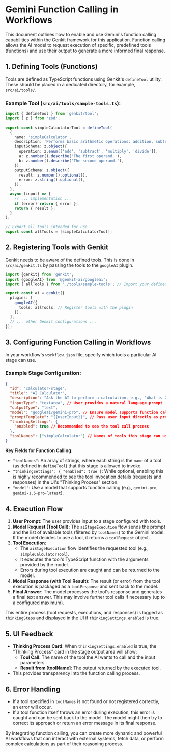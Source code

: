 # Gemini Function Calling in Workflows

This document outlines how to enable and use Gemini's function calling capabilities within the Genkit framework for this application. Function calling allows the AI model to request execution of specific, predefined tools (functions) and use their output to generate a more informed final response.

## 1. Defining Tools (Functions)

Tools are defined as TypeScript functions using Genkit's `defineTool` utility. These should be placed in a dedicated directory, for example, `src/ai/tools/`.

### Example Tool (`src/ai/tools/sample-tools.ts`):

```typescript
import { defineTool } from 'genkit/tool';
import { z } from 'zod';

export const simpleCalculatorTool = defineTool(
  {
    name: 'simpleCalculator',
    description: 'Performs basic arithmetic operations: addition, subtraction, multiplication, division.',
    inputSchema: z.object({
      operation: z.enum(['add', 'subtract', 'multiply', 'divide']),
      a: z.number().describe('The first operand.'),
      b: z.number().describe('The second operand.'),
    }),
    outputSchema: z.object({
      result: z.number().optional(),
      error: z.string().optional(),
    }),
  },
  async (input) => {
    // ... implementation ...
    if (error) return { error };
    return { result };
  }
);

// Export all tools intended for use
export const allTools = [simpleCalculatorTool];
```

## 2. Registering Tools with Genkit

Genkit needs to be aware of the defined tools. This is done in `src/ai/genkit.ts` by passing the tools to the `googleAI` plugin.

```typescript
import {genkit} from 'genkit';
import {googleAI} from '@genkit-ai/googleai';
import { allTools } from './tools/sample-tools'; // Import your defined tools

export const ai = genkit({
  plugins: [
    googleAI({
      tools: allTools, // Register tools with the plugin
    }),
  ],
  // ... other Genkit configurations ...
});
```

## 3. Configuring Function Calling in Workflows

In your workflow's `workflow.json` file, specify which tools a particular AI stage can use.

### Example Stage Configuration:

```json
{
  "id": "calculator-stage",
  "title": "AI Calculator",
  "description": "Ask the AI to perform a calculation, e.g., 'What is 25 plus 78?'",
  "inputType": "textarea", // User provides a natural language prompt
  "outputType": "text",
  "model": "googleai/gemini-pro", // Ensure model supports function calling
  "promptTemplate": "{{userInput}}", // Pass user input directly as prompt
  "thinkingSettings": {
    "enabled": true // Recommended to see the tool call process
  },
  "toolNames": ["simpleCalculator"] // Names of tools this stage can use
}
```

**Key Fields for Function Calling:**

*   `"toolNames"`: An array of strings, where each string is the `name` of a tool (as defined in `defineTool`) that this stage is allowed to invoke.
*   `"thinkingSettings": { "enabled": true }`: While optional, enabling this is highly recommended to see the tool invocation details (requests and responses) in the UI's "Thinking Process" section.
*   `"model"`: Use a model that supports function calling (e.g., `gemini-pro`, `gemini-1.5-pro-latest`).

## 4. Execution Flow

1.  **User Prompt**: The user provides input to a stage configured with tools.
2.  **Model Request (Tool Call)**: The `aiStageExecution` flow sends the prompt and the list of available tools (filtered by `toolNames`) to the Gemini model. If the model decides to use a tool, it returns a `toolRequest` object.
3.  **Tool Execution**:
    *   The `aiStageExecution` flow identifies the requested tool (e.g., `simpleCalculatorTool`).
    *   It executes the tool's TypeScript function with the arguments provided by the model.
    *   Errors during tool execution are caught and can be returned to the model.
4.  **Model Response (with Tool Result)**: The result (or error) from the tool execution is packaged as a `toolResponse` and sent back to the model.
5.  **Final Answer**: The model processes the tool's response and generates a final text answer. This may involve further tool calls if necessary (up to a configured maximum).

This entire process (tool requests, executions, and responses) is logged as `thinkingSteps` and displayed in the UI if `thinkingSettings.enabled` is true.

## 5. UI Feedback

*   **Thinking Process Card**: When `thinkingSettings.enabled` is true, the "Thinking Process" card in the stage output area will show:
    *   **Tool Call**: The name of the tool the AI wants to call and the input parameters.
    *   **Result from [toolName]**: The output returned by the executed tool.
*   This provides transparency into the function calling process.

## 6. Error Handling

*   If a tool specified in `toolNames` is not found or not registered correctly, an error will occur.
*   If a tool function itself throws an error during execution, this error is caught and can be sent back to the model. The model might then try to correct its approach or return an error message in its final response.

By integrating function calling, you can create more dynamic and powerful AI workflows that can interact with external systems, fetch data, or perform complex calculations as part of their reasoning process.
